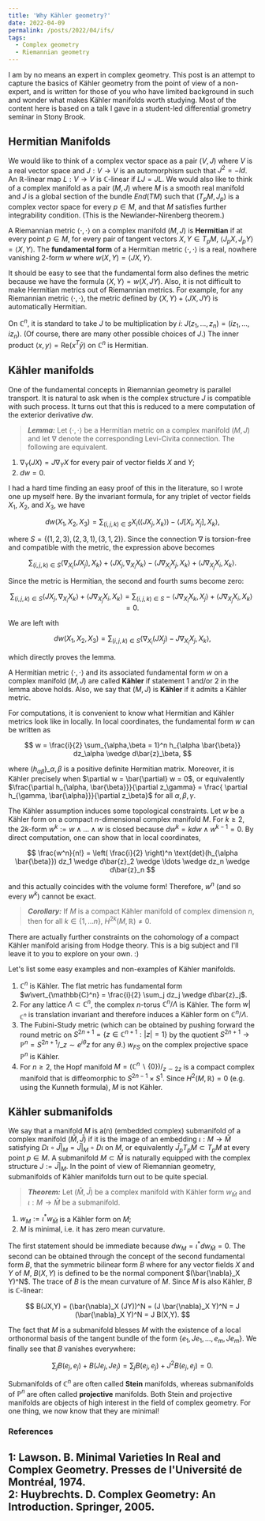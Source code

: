 ```yaml
---
title: 'Why Kähler geometry?'
date: 2022-04-09
permalink: /posts/2022/04/ifs/
tags:
  - Complex geometry
  - Riemannian geometry
---
```


I am by no means an expert in complex geometry. This post is an attempt to capture the basics of Kähler geometry from the point of view of a non-expert, and is written for those of you who have limited background in such and wonder what makes Kähler manifolds worth studying. Most of the content here is based on a talk I gave in a student-led differential grometry seminar in Stony Brook.

## Hermitian Manifolds

We would like to think of a complex vector space as a pair $(V,J)$ where $V$ is a real vector space and $J :V \to V$ is an automorphism such that $J^2 = - Id$. An $\mathbb{R}$-linear map $L: V \to V$ is $\mathbb{C}$-linear if $LJ=JL$. We would also like to think of a complex manifold as a pair $(M,J)$ where $M$ is a smooth real manifold and $J$ is a global section of the bundle $End(TM)$ such that $(T_pM, J_p)$ is a complex vector space for every $p \in M$, and that $M$ satisfies further integrability condition. (This is the Newlander-Nirenberg theorem.)

A Riemannian metric $\langle \cdot, \cdot \rangle$ on a complex manifold $(M,J)$ is **Hermitian** if at every point $p \in M$, for every pair of tangent vectors $X, Y \in T_pM$, $\langle J_p X, J_p Y \rangle = \langle X, Y \rangle$. The **fundamental form** of a Hermitian metric $\langle \cdot,\cdot \rangle$ is a real, nowhere vanishing $2$-form $w$ where $w(X,Y) = \langle JX, Y \rangle$.

It should be easy to see that the fundamental form also defines the metric because we have the formula $\langle X, Y \rangle = w(X, JY)$. Also, it is not difficult to make Hermitian metrics out of Riemannian metrics. For example, for any Riemannian metric $\langle \cdot, \cdot \rangle$, the metric defined by $\langle X,Y\rangle + \langle JX ,JY \rangle$ is automatically Hermitian.

On $\mathbb{C}^n$, it is standard to take $J$ to be multiplication by $i$: $J(z_1, \ldots, z_n) = (iz_1, \ldots, iz_n)$. (Of course, there are many other possible choices of $J$.) The inner product $\langle x, y \rangle = \text{Re}(x^T \bar{y})$ on $\mathbb{C}^n$ is Hermitian.

## Kähler manifolds

One of the fundamental concepts in Riemannian geometry is parallel transport. It is natural to ask when is the complex structure $J$ is compatible with such process. It turns out that this is reduced to a mere computation of the exterior derivative $dw$.

> **_Lemma:_** Let $\langle \cdot,\cdot \rangle$ be a Hermitian metric on a complex manifold $(M,J)$ and let $\nabla$ denote the corresponding Levi-Civita connection. The following are equivalent.
1. $\nabla_Y (JX) = J \nabla_Y X$ for every pair of vector fields $X$ and $Y$;
2. $dw = 0$.

I had a hard time finding an easy proof of this in the literature, so I wrote one up myself here. By the invariant formula, for any triplet of vector fields $X_1$, $X_2,$ and $X_3$, we have

$$
dw(X_1, X_2, X_3) = \sum_{(i,j,k) \in S} X_i \left( \langle J X_j,X_k\rangle \right) - \langle J [X_i,X_j], X_k \rangle,
$$

where $S = \{(1,2,3),(2,3,1),(3,1,2)\}$. Since the connection $\nabla$ is torsion-free and compatible with the metric, the expression above becomes

$$
\sum_{(i,j,k) \in S} \langle \nabla_{X_i} (J X_j), X_k \rangle + \langle J X_j, \nabla_{X_i} X_k \rangle - \langle J \nabla_{X_i} X_j, X_k \rangle + \langle J \nabla_{X_j} X_i, X_k \rangle.
$$

Since the metric is Hermitian, the second and fourth sums become zero:

$$
\sum_{(i,j,k) \in S} \langle J X_j, \nabla_{X_i} X_k \rangle + \langle J \nabla_{X_j} X_i, X_k \rangle = \sum_{(i,j,k) \in S} - \langle J \nabla_{X_i} X_k, X_j \rangle + \langle J \nabla_{X_j} X_i, X_k \rangle = 0.
$$

We are left with

$$
dw(X_1, X_2, X_3) = \sum_{(i,j,k) \in S} \langle \nabla_{X_i} (J X_j) - J \nabla_{X_i} X_j, X_k \rangle,
$$

which directly proves the lemma.

A Hermitian metric $\langle \cdot, \cdot \rangle$ and its associated fundamental form $w$ on a complex manifold $(M,J)$ are called **Kähler** if statement 1 and/or 2 in the lemma above holds. Also, we say that $(M,J)$ is **Kähler** if it admits a Kähler metric.

For computations, it is convenient to know what Hermitian and Kähler metrics look like in locally. In local coordinates, the fundamental form $w$ can be written as

$$
w = \frac{i}{2} \sum_{\alpha,\beta = 1}^n h_{\alpha \bar{\beta}} dz_\alpha \wedge d\bar{z}_\beta,
$$

where $(h_{\alpha \bar{\beta}})\_{\alpha, \beta}$ is a positive definite Hermitian matrix. Moreover, it is Kähler precisely when $\partial w = \bar{\partial} w = 0$, or equivalently $\frac{\partial h_{\alpha, \bar{\beta}}}{\partial z_\gamma} = \frac{ \partial h_{\gamma, \bar{\alpha}}}{\partial z_\beta}$ for all $\alpha, \beta,\gamma$.

The Kähler assumption induces some topological constraints. Let $w$ be a Kähler form on a compact $n$-dimensional complex manifold $M$. For $k\geq 2$, the $2k$-form $w^k := w \wedge \ldots \wedge w$ is closed because $dw^k = k dw \wedge w^{k-1} = 0$. By direct computation, one can show that in local coordinates,

$$
\frac{w^n}{n!} = \left( \frac{i}{2} \right)^n \text{det}(h_{\alpha \bar{\beta}}) dz_1 \wedge d\bar{z}_2 \wedge \ldots \wedge dz_n \wedge d\bar{z}_n
$$

and this actually coincides with the volume form! Therefore, $w^n$ (and so every $w^k$) cannot be exact.

> **_Corollary:_** If $M$ is a compact Kähler manifold of complex dimension $n$, then for all $k \in \{1,\ldots n\}$, $H^{2k}(M,\mathbb{R}) \neq 0$.

There are actually further constraints on the cohomology of a compact Kähler manifold arising from Hodge theory. This is a big subject and I'll leave it to you to explore on your own. :)

Let's list some easy examples and non-examples of Kähler manifolds.
1. $\mathbb{C}^n$ is Kähler. The flat metric has fundamental form $w\vert_{\mathbb{C}^n} = \frac{i}{2} \sum_j dz_j \wedge d\bar{z}_j$.
2. For any lattice $\Lambda \subset \mathbb{C}^n$, the complex $n$-torus $\mathbb{C}^n/ \Lambda$ is Kähler. The form $w\vert_{\mathbb{C}^n}$ is translation invariant and therefore induces a Kähler form on $\mathbb{C}^n/ \Lambda$.
3. The Fubini-Study metric (which can be obtained by pushing forward the round metric on $S^{2n+1} = \{ z \in \mathbb{C}^{n+1} : \vert z\vert = 1\}$ by the quotient $S^{2n+1} \to \mathbb{P}^n = S^{2n+1}/\_{z \sim e^{i\theta} z \text{ for any }\theta}$.) $w_{FS}$ on the complex projective space $\mathbb{P}^n$ is Kähler.
3. For $n\geq 2$, the Hopf manifold $M = (\mathbb{C}^n \backslash \{0\})/_{z \sim 2z}$ is a compact complex manifold that is diffeomorphic to $S^{2n-1} \times S^1$. Since $H^2(M,\mathbb{R}) = 0$ (e.g. using the Kunneth formula), $M$ is not Kähler.

## Kähler submanifolds

We say that a manifold $M$ is a(n) (embedded complex) submanifold of a complex manifold $(\bar{M}, \bar{J})$ if it is the image of an embedding $\iota: M \to \bar{M}$ satisfying $D\iota \circ \bar{J}\vert_M = \bar{J}\vert_M \circ D\iota$ on $M$, or equivalently $\bar{J}_p T_pM \subset T_pM$ at every point $p \in M$. A submanifold $M \subset \bar{M}$ is naturally equipped with the complex structure $J:= \bar{J}\vert_M$. In the point of view of Riemannian geometry, submanifolds of Kähler manifolds turn out to be quite special.

> **_Theorem:_** Let $(\bar{M}, \bar{J})$ be a complex manifold with Kähler form $w_{\bar{M}}$ and $\iota: M \to \bar{M}$ be a submanifold.
1. $w_M := \iota^*w_{\bar{M}}$ is a Kähler form on $M$;
2. $M$ is minimal, i.e. it has zero mean curvature.

The first statement should be immediate because $dw_M = \iota^* dw_{\bar{M}} = 0$. The second can be obtained through the concept of the second fundamental form $B$, that the symmetric bilinear form $B$ where for any vector fields $X$ and $Y$ of $M$, $B(X,Y)$ is defined to be the normal component $(\bar{\nabla}_X Y)^N$. The trace of $B$ is the mean curvature of $M$. Since $M$ is also Kähler, $B$ is $\mathbb{C}$-linear:

$$
B(JX,Y) = (\bar{\nabla}_X (JY))^N = (J \bar{\nabla}_X Y)^N = J (\bar{\nabla}_X Y)^N = J B(X,Y).
$$

The fact that $M$ is a submanifold blesses $M$ with the existence of a local orthonormal basis of the tangent bundle of the form $\{e_1, J e_1, \ldots, e_m, Je_m\}$. We finally see that $B$ vanishes everywhere:

$$
\sum_j B(e_j, e_j) + B(J e_j, J e_j) = \sum_j B(e_j, e_j) + J^2 B(e_j, e_j) = 0.
$$

Submanifolds of $\mathbb{C}^n$ are often called **Stein** manifolds, whereas submanifolds of $\mathbb{P}^n$ are often called **projective** manifolds. Both Stein and projective manifolds are objects of high interest in the field of complex geometry. For one thing, we now know that they are minimal!

### References
<a name="fn1">1</a>: Lawson. B. Minimal Varieties In Real and Complex Geometry. Presses de l'Université de Montréal, 1974.    
<a name="fn2">2</a>: Huybrechts. D. Complex Geometry: An Introduction. Springer, 2005.   
------

